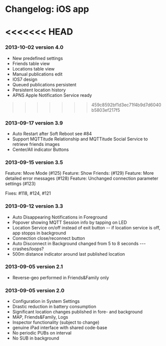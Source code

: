 # Changelog: iOS app

<<<<<<< HEAD
=======
### 2013-10-02 version 4.0

* New predefined settings
* Friends table view
* Locations table view
* Manual publications edit
* IOS7 design
* Queued publications persistent
* Persistent location history
* APNS Apple Notification Service ready

>>>>>>> 459c8592bf1d3ec71f4b9d7d6040b5803ef217f5
### 2013-09-17 version 3.9

* Auto Restart after Soft Reboot see #84
* Support MQTTitude Relationship and MQTTitude Social Service to retrieve friends images
* Center/All indicator Buttons

### 2013-09-15 version 3.5

Feature: Move Mode (#125)
Feature: Show Friends: (#129)
Feature: More detailed error messages (#128)
Feature: Unchanged connection parameter settings (#123)

Fixes: #118, #124, #121

### 2013-09-12 version 3.3

* Auto Disappearing  Notifications in Foreground
* Popover showing MQTT Session info by tapping on LED
* Location Service on/off instead of exit button -- if location service is off, app stopps in background
* Connection close/reconnect button
* Auto Disconnect in Background changed from 5 to 8 seconds ---
* crashes/loops?
* 500m distance indicator around last published location

### 2013-09-05 version 2.1

* Reverse-geo performed in Friends&Family only

### 2013-09-05 version 2.0

* Configuration in System Settings
* Drastic reduction in battery consumption
* Significant location changes published in fore- and background
* MAP, Friends&Family, Logs
* Inspector functionality (subject to change)
* genuine iPad interface with shared code-base
* No periodic PUBs on interval
* No SUB in background
